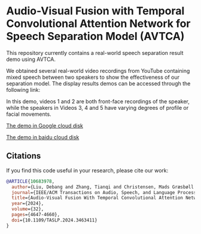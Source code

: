 # Audio-Visual Fusion with Temporal Convolutional Attention Network for Speech Separation  Model (AVTCA)
This repository  currently contains  a real-world speech separation result demo using AVTCA.

We obtained several real-world video recordings from YouTube containing mixed speech between two speakers to show the effectiveness of our separation model. The display results demos can be accessed through the following link: 

In this demo, videos 1 and 2 are both front-face recordings of the speaker, while the speakers in Videos 3,
4 and 5 have varying degrees of profile or facial movements.

[The demo in Google cloud disk](https://drive.google.com/file/d/1LAsx88BbygDJq4yPpexsW6nvt7NIrLas/view?usp=sharing)

[The demo in baidu cloud disk](https://pan.baidu.com/s/1siMz-kUNTlIdCZ5lv2TeDg)


## Citations ##
If you find this code useful in your research, please cite our work:
```bib
@ARTICLE{10683978,
  author={Liu, Debang and Zhang, Tianqi and Christensen, Mads Græsbøll and Yi, Chen and An, Zeliang},
  journal={IEEE/ACM Transactions on Audio, Speech, and Language Processing}, 
  title={Audio-Visual Fusion With Temporal Convolutional Attention Network for Speech Separation}, 
  year={2024},
  volume={32},
  pages={4647-4660},
  doi={10.1109/TASLP.2024.3463411}
}
```
